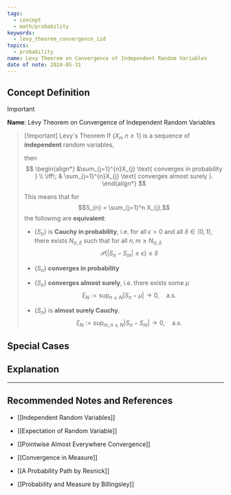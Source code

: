 ```yaml
---
tags:
  - concept
  - math/probability
keywords:
  - levy_theorem_convergence_iid
topics:
  - probability
name: Levy Theorem on Convergence of Independent Random Variables
date of note: 2024-05-31
---
```


## Concept Definition

>[!important]
>**Name**: Lévy Theorem on Convergence of Independent Random Variables

>[!important] Levy's Theorem
>If $\left\{ X_{n},  n \ge 1 \right\}$ is a sequence of **independent** random variables,
>
>then 
>$$
>\begin{align*}
> &\sum_{j=1}^{n}X_{j} \text{ converges in probability } \\
>\iff\; & \sum_{j=1}^{n}X_{j} \text{ converges almost surely }.
\end{align*}
>$$
>
>This means that for $$S_{n} = \sum_{j=1}^n X_{j},$$ the following are **equivalent**:
>- $\{S_{n}\}$ is **Cauchy in probability**, i.e. for all $\epsilon >0$ and all $\delta \in (0, 1)$, there exists $N_{\sigma, \delta}$  such that for all  $n,m \ge N_{\sigma, \delta}$
>$$
> \mathcal{P}\left\{  | S_{n} - S_{m} | \ge \epsilon  \right\} \le \delta
>$$
>
>- $\{S_{n}\}$ **converges in probability**
>- $\{S_{n}\}$ **converges almost surely**, i.e. there exists some $\mu$
>$$
>\xi_{N} := \sup_{n \ge N}\left\lvert S_{n} - \mu \right\rvert \to 0, \quad \text{a.s.}
>$$
>- $\{S_{n}\}$ is **almost surely Cauchy.**
>$$
>\xi_{N} := \sup_{m, n \ge N}\left\lvert S_{n} - S_{m} \right\rvert \to 0, \quad \text{a.s.}
>$$


## Special Cases








## Explanation





-----------
##  Recommended Notes and References


- [[Independent Random Variables]]
- [[Expectation of Random Variable]]

- [[Pointwise Almost Everywhere Convergence]]
- [[Convergence in Measure]]


- [[A Probability Path by Resnick]]
- [[Probability and Measure by Billingsley]]